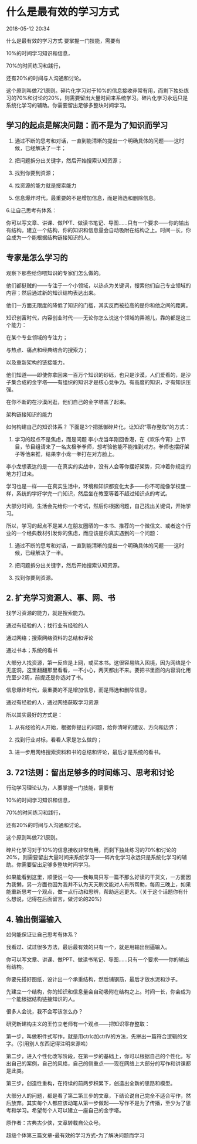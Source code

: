 # 什么是最有效的学习方式

2018-05-12 20:34

什么是最有效的学习方式
要掌握一门技能，需要有

10%的时间学习知识和信息，

70%的时间练习和践行，

还有20%的时间与人沟通和讨论。

这个原则叫做721原则。碎片化学习对于10%的信息接收非常有用，而剩下独处练习的70%和讨论的20%，则需要留出大量时间来系统学习。碎片化学习永远只是系统化学习的辅助。你需要留出足够多整块时间学习。

 

## 学习的起点是解决问题：而不是为了知识而学习
1. 通过不断的思考和对话，一直到能清晰的提出一个明确具体的问题——这时候，已经解决了一半；

2. 把问题拆分出关键字，然后开始搜索认知资源；

3. 找到你要到资源；

4. 找资源的能力就是搜索能力

5. 信息爆炸时代，最重要的不是增加信息，而是筛选和删除信息。

6.让自己思考有体系：

你可以写文章、讲课、做PPT、做读书笔记、导图……只有一个要求——你的输出有结构。建立一个结构，你的知识和信息量会自动吸附在结构之上。时间一长，你会成为一个能根据结构链接知识的人。

 

## 专家是怎么学习的
观察下那些给你喂知识的专家们怎么做的。

他们都挺贼的——专注于一个小领域，以热点为关键词，搜索他们自己专业领域的内容；然后通过新的知识结构表达出来。

他们一方面无限度的降低了知识的门槛，其实反而被拉高的是你和他之间的距离。

知识创富时代，内容创业时代——无论你怎么说这个领域的弄潮儿，靠的都是这三个能力：

在某个专业领域的专注力；

与热点、痛点和经典结合的搜索力；

以及重新架构的链接能力。

他们知道——即使你拿回来一百万个知识的砂砾，也只是沙漠，人们爱看的，是沙子集合成的金字塔——有组织的知识才是核心竞争力。有高度的知识，才有知识压强。

在你不断的在沙漠闲逛，他们自己的金字塔盖了起来。

架构链接知识的能力

如何构建自己的知识体系？
下面是3个把抵御碎片化，让知识“零存整取”的方式：

1. 学习的起点不是焦虑，而是问题
李小龙当年刚回香港，在《欢乐今宵》上节目，节目组请来了一名太极拳拳师，想考验他能不能推到对方。拳师也摆好架子等他来推，结果李小龙一拳打在对方脸上。

李小龙想表达的是——在真实的实战中，没有人会等你摆好架势，只冲着你规定的地方打过来。

学习也是一样——在真实生活中，环境和知识都变化太多——你不可能像学校里一样，系统的学好学完一门知识，然后坐在教室等着不超过知识点的考试。

大部分时间，生活会先给你一个考试，然后你根据问题，自己找出关键词，开始学习。

所以，学习的起点不是某人在朋友圈晒的一本书、推荐的一个微信文、或者这个行业的一个经典教材引发你的焦虑，而应该是你真实遇到的一个问题：

1. 通过不断的思考和对话，一直到能清晰的提出一个明确具体的问题——这时候，已经解决了一半。

2. 把问题拆分出关键字，然后开始搜索认知资源。

3.  找到你要到资源。

 

## 2. 扩充学习资源人、事、网、书 
找学习资源的能力，就是搜索能力。

通过有经验的人；找行业有经验的人

通过网络；搜索网络资料的总结和评论

通过书本；系统的看书

大部分人找资源，第一反应是上网，或买本书。这很容易陷入困境，因为网络是个无底洞，这里翻翻那里看看，一不小心，两天都出不来。要把书里面的内容消化用完至少2周，前提还是你选对了书。

信息爆炸时代，最重要的不是增加信息，而是筛选和删除信息。

通过有经验的人，通过网络获取学习资源

所以其实最好的方式是：

1. 从有经验的人开始，根据你提出的问题，给你清晰的建议、方向和边界；

2. 找到行业对标，看看人家是怎么做的；

3. 进一步用网络搜索资料和书的总结和评论，最后才是系统的看书。

 

## 3.  721法则：留出足够多的时间练习、思考和讨论
行动学习理论认为，人要掌握一门技能，需要有

10%的时间学习知识和信息，

70%的时间练习和践行，

还有20%的时间与人沟通和讨论。

这个原则叫做721原则。

碎片化学习对于10%的信息接收非常有用，而剩下独处练习的70%和讨论的20%，则需要留出大量时间来系统学习——碎片化学习永远只是系统化学习的辅助。你需要留出足够多整块时间学习。

如果能看到这里，顺便说一句——我每周只写一篇不那么好读的干货文，一方面因为我懒，另一方面也因为我并不认为天天刷文能对人有所帮助，每周三晚上，如果能重新思考一个观点，做一点行动和思辨，帮助远远更大。（关于这个话题你有什么想说，记得在后面留言，做讨论的20%）

 

## 4. 输出倒逼输入
如何能保证让自己思考有体系？

我看过、试过很多方法，最后最有效的只有一个，就是用输出倒逼输入。

你可以写文章、讲课、做PPT、做读书笔记、导图……只有一个要求——你的输出有结构。

你要先搭好图纸，设计出一个承重结构，然后铺钢筋，最后才放水泥和沙子。

先建立一个结构，你的知识和信息量会自动吸附在结构之上。时间一长，你会成为一个能根据结构链接知识的人。

很多人会说，我不会写该怎么办？

研究新建构主义的王竹立老师有一个观点——把知识零存整取：

第一步，叫做积件式写作，就是用ctrlc加ctrlV的方法，先拼出一篇符合逻辑的文字。（引用别人东西记得注明来源哈）

第二步，进入个性化改写阶段，在第一步的基础上，你可以根据自己的个性化，写出自己的案例，自己的风格，自己的侧重点——现在网络上大部分的写作和讲课都是此类。

第三步，创造性重构，在持续的前两步积累下，创造出全新的思路和模型。

大部分人的问题，都是看了第二第三步的文章，下结论说自己完全不适合写作，然后放弃。其实每个人都应该动笔从第一步做起——写作不是为了传播，至少为了思考和学习。希望每个人可以建立一座自己的金字塔。

 

原作者：古典古少侠，文章转载自公众号。

超级个体第三篇文章-最有效的学习方式-为了解决问题而学习